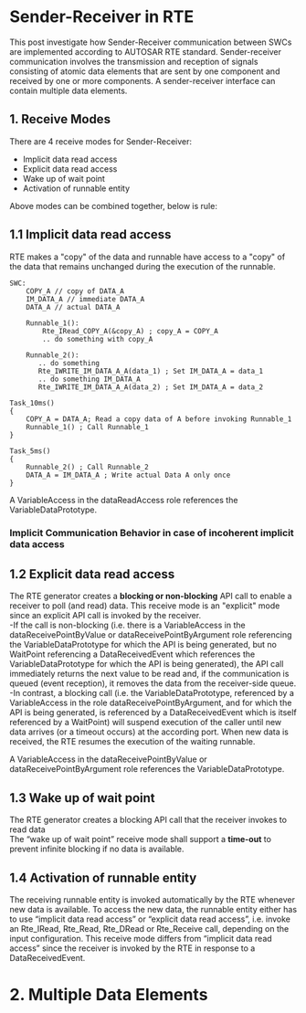 # Sender-Receiver in RTE
This post investigate how Sender-Receiver communication between SWCs are implemented according to AUTOSAR RTE standard.
Sender-receiver communication involves the transmission and reception of signals consisting of atomic data elements that are sent by one component and received by one or more components. A sender-receiver interface can contain multiple data elements.

## 1. Receive Modes
There are 4 receive modes for Sender-Receiver:
* Implicit data read access
* Explicit data read access
* Wake up of wait point
* Activation of runnable entity

Above modes can be combined together, below is rule:



## 1.1 Implicit data read access
RTE makes a "copy" of the data and runnable have access to a "copy" of the data that remains unchanged during the execution
of the runnable.<br/>
```
SWC:
    COPY_A // copy of DATA_A
    IM_DATA_A // immediate DATA_A
    DATA_A // actual DATA_A

    Runnable_1():
        Rte_IRead_COPY_A(&copy_A) ; copy_A = COPY_A
        .. do something with copy_A

    Runnable_2():
       .. do something
       Rte_IWRITE_IM_DATA_A_A(data_1) ; Set IM_DATA_A = data_1
       .. do something IM_DATA_A
       Rte_IWRITE_IM_DATA_A_A(data_2) ; Set IM_DATA_A = data_2

Task_10ms()
{
    COPY_A = DATA_A; Read a copy data of A before invoking Runnable_1
    Runnable_1() ; Call Runnable_1
}

Task_5ms()
{
    Runnable_2() ; Call Runnable_2
    DATA_A = IM_DATA_A ; Write actual Data A only once
}
```

A VariableAccess in the dataReadAccess role references the VariableDataPrototype.<br/>

### Implicit Communication Behavior in case of incoherent implicit data access



## 1.2 Explicit data read access
The RTE generator creates a **blocking or non-blocking** API call to enable a receiver to poll (and read) data. This receive mode is an "explicit" mode since an explicit API call is invoked by the receiver.<br/>
-If the call is non-blocking (i.e. there is a VariableAccess in the dataReceivePointByValue or dataReceivePointByArgument role referencing the VariableDataPrototype for which the API is being generated, but no WaitPoint referencing a DataReceivedEvent
which references the VariableDataPrototype for which the API is being generated), the API call immediately returns the next value to be read and, if the communication is queued (event reception), it removes the data from the receiver-side queue.<br/>
-In contrast, a blocking call (i.e. the VariableDataPrototype, referenced by a VariableAccess in the role dataReceivePointByArgument, and for which the API is being generated, is referenced by a DataReceivedEvent which is itself referenced by a WaitPoint) will suspend execution of the caller until new data arrives (or a timeout occurs) at the according port. When new data is received, the RTE resumes the execution of the waiting runnable.<br/>


A VariableAccess in the dataReceivePointByValue or dataReceivePointByArgument role references the VariableDataPrototype.<br/>


## 1.3 Wake up of wait point
The RTE generator creates a blocking API call that the receiver invokes to read data<br/>
The “wake up of wait point” receive mode shall support a **time-out** to prevent infinite blocking if no data is available.


## 1.4 Activation of runnable entity
The receiving runnable entity is invoked automatically by the RTE whenever new data is available. To access the new data,
the runnable entity either has to use “implicit data read access” or “explicit data
read access”, i.e. invoke an Rte_IRead, Rte_Read, Rte_DRead or Rte_Receive call, depending on the input configuration. This receive mode differs from “implicit data read access” since the receiver is invoked by the RTE in response to a DataReceivedEvent.


# 2. Multiple Data Elements